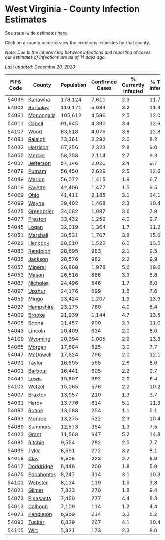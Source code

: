 # West Virginia - County Infection Estimates

See state-wide estimates [here](/infections/us-wv).

Click on a county name to view the infections estimates for that county.

*Note: Due to the inherent lag between infections and reporting of cases, our estimates of infections are as of 14 days ago.*

*Last updated: December 20, 2020*

|   FIPS Code |                   County |   Population |   Confirmed Cases |   % Currently Infected |   % Total Infected |
|-------------|--------------------------|--------------|-------------------|------------------------|--------------------|
|       54039 |       [Kanawha](kanawha) |      178,124 |             7,611 |                    2.3 |               11.7 |
|       54003 |     [Berkeley](berkeley) |      119,171 |             5,084 |                    3.2 |               11.4 |
|       54061 | [Monongalia](monongalia) |      105,612 |             4,596 |                    2.5 |               12.0 |
|       54011 |         [Cabell](cabell) |       91,945 |             4,390 |                    3.4 |               12.6 |
|       54107 |             [Wood](wood) |       83,518 |             4,076 |                    3.8 |               12.8 |
|       54081 |       [Raleigh](raleigh) |       73,361 |             2,292 |                    2.0 |                8.2 |
|       54033 |     [Harrison](harrison) |       67,256 |             2,323 |                    2.8 |                9.0 |
|       54055 |         [Mercer](mercer) |       58,758 |             2,114 |                    2.7 |                9.3 |
|       54037 |   [Jefferson](jefferson) |       57,146 |             2,020 |                    2.4 |                9.7 |
|       54079 |         [Putnam](putnam) |       56,450 |             2,629 |                    2.5 |               12.6 |
|       54049 |         [Marion](marion) |       56,072 |             1,415 |                    1.9 |                6.7 |
|       54019 |       [Fayette](fayette) |       42,406 |             1,477 |                    1.5 |                9.5 |
|       54069 |             [Ohio](ohio) |       41,411 |             2,185 |                    3.1 |               14.1 |
|       54099 |           [Wayne](wayne) |       39,402 |             1,468 |                    2.3 |               10.4 |
|       54025 | [Greenbrier](greenbrier) |       34,662 |             1,087 |                    3.6 |                7.9 |
|       54077 |       [Preston](preston) |       33,432 |             1,259 |                    4.0 |                9.7 |
|       54045 |           [Logan](logan) |       32,019 |             1,364 |                    1.7 |               11.2 |
|       54051 |     [Marshall](marshall) |       30,531 |             1,767 |                    3.8 |               15.6 |
|       54029 |       [Hancock](hancock) |       28,810 |             1,529 |                    6.0 |               13.5 |
|       54083 |     [Randolph](randolph) |       28,695 |               983 |                    2.1 |                9.5 |
|       54035 |       [Jackson](jackson) |       28,576 |               982 |                    2.2 |                9.9 |
|       54057 |       [Mineral](mineral) |       26,868 |             1,978 |                    5.6 |               19.6 |
|       54053 |           [Mason](mason) |       26,516 |               886 |                    3.3 |                8.8 |
|       54067 |     [Nicholas](nicholas) |       24,496 |               546 |                    1.7 |                6.0 |
|       54097 |         [Upshur](upshur) |       24,176 |               699 |                    1.6 |                7.6 |
|       54059 |           [Mingo](mingo) |       23,424 |             1,207 |                    1.9 |               13.9 |
|       54027 |   [Hampshire](hampshire) |       23,175 |               780 |                    4.0 |                8.4 |
|       54009 |         [Brooke](brooke) |       21,939 |             1,144 |                    4.7 |               13.5 |
|       54005 |           [Boone](boone) |       21,457 |               900 |                    2.3 |               11.0 |
|       54043 |       [Lincoln](lincoln) |       20,409 |               634 |                    2.0 |                8.0 |
|       54109 |       [Wyoming](wyoming) |       20,394 |             1,005 |                    2.9 |               13.3 |
|       54065 |         [Morgan](morgan) |       17,884 |               525 |                    3.0 |                7.7 |
|       54047 |     [McDowell](mcdowell) |       17,624 |               796 |                    2.0 |               12.1 |
|       54091 |         [Taylor](taylor) |       16,695 |               565 |                    2.6 |                8.6 |
|       54001 |       [Barbour](barbour) |       16,441 |               605 |                    2.2 |                9.7 |
|       54041 |           [Lewis](lewis) |       15,907 |               392 |                    2.0 |                6.4 |
|       54103 |         [Wetzel](wetzel) |       15,065 |               576 |                    2.2 |               10.2 |
|       54007 |       [Braxton](braxton) |       13,957 |               210 |                    1.3 |                3.7 |
|       54031 |           [Hardy](hardy) |       13,776 |               614 |                    5.1 |               11.3 |
|       54087 |           [Roane](roane) |       13,688 |               254 |                    1.1 |                5.1 |
|       54063 |         [Monroe](monroe) |       13,275 |               522 |                    2.3 |               10.4 |
|       54089 |       [Summers](summers) |       12,573 |               354 |                    1.3 |                7.5 |
|       54023 |           [Grant](grant) |       11,568 |               647 |                    5.2 |               14.8 |
|       54085 |       [Ritchie](ritchie) |        9,554 |               282 |                    2.5 |                7.7 |
|       54095 |           [Tyler](tyler) |        8,591 |               272 |                    3.2 |                8.1 |
|       54015 |             [Clay](clay) |        8,508 |               223 |                    2.7 |                6.9 |
|       54017 |   [Doddridge](doddridge) |        8,448 |               200 |                    1.8 |                5.9 |
|       54075 | [Pocahontas](pocahontas) |        8,247 |               314 |                    3.1 |               10.3 |
|       54101 |       [Webster](webster) |        8,114 |               119 |                    1.5 |                3.8 |
|       54021 |         [Gilmer](gilmer) |        7,823 |               270 |                    1.8 |                9.4 |
|       54073 |   [Pleasants](pleasants) |        7,460 |               277 |                    4.4 |                8.3 |
|       54013 |       [Calhoun](calhoun) |        7,109 |               114 |                    1.2 |                4.4 |
|       54071 |   [Pendleton](pendleton) |        6,969 |               214 |                    3.3 |                8.2 |
|       54093 |         [Tucker](tucker) |        6,839 |               267 |                    4.1 |               10.4 |
|       54105 |             [Wirt](wirt) |        5,821 |               173 |                    2.3 |                8.0 |